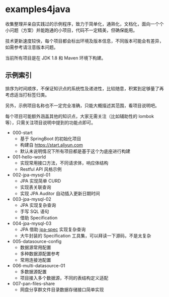 # examples4java

收集整理并亲自实践过的示例程序，致力于简单化，通熟化，文档化，面向一个个小问题（方案）并能跑通的小项目，代码不一定精美，但确保能用。

技术更新速度较快，每个项目都会标出环境及版本信息，不同版本可能会有差异，如需参考请注意版本问题。

当前所有项目是在 JDK 1.8 和 Maven 环境下构建。

## 示例索引

排序为时间顺序，不保证知识点的系统性及递进性，比较随意，积累到足够量了再考虑适当打标签归类。

另外，示例项目名称也不一定完全准确，只能大概描述其范围，看项目说明吧。

每个项目可能额外涵盖其他的知识点，大家无需关注（比如辅助性的 lombok 等），只需关注项目说明中提到的功能点即可。

- 000-start
  - 基于 SpringBoot 的初始化项目
  - 构建自 https://start.aliyun.com 
  - 默认未说明情况下所有项目都是基于这个为底座进行构建
- 001-hello-world
  - 实现常用接口方法，不同请求体，响应体结构
  - Restful API 风格示例
- 002-jpa-mysql-01
  - JPA 实现简单 CURD
  - 实现表关联查询
  - 实现 JPA Auditor 自动插入更新日期时间
- 003-jpa-mysql-02
  - JPA 实现复杂查询
  - 手写 SQL 语句
  - 借助 Specification
- 004-jpa-mysql-03
  - JPA 借助 [jpa-spec](https://github.com/wenhao/jpa-spec) 实现复杂查询
  - 大牛封装的 Specification 工具集，可以拜读一下源码，不是太复杂
- 005-datasource-config
  - 数据源常用配置
  - 多种数据源配置参考
  - 常用连接池配置
- 006-multi-datasource-01
  - 多数据源配置
  - 项目接入多个数据源，不同的表结构定义适配
- 007-pan-files-share
  - 网盘分享群文件目录数据存储接口简单实现